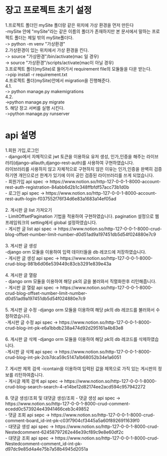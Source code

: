 
<h1>장고 프로젝트 초기 설정</h1>
1.프로젝트 폴더인 mySite 폴더랑 같은 위치에 가상 환경을 먼저 만든다 <br>
  -mySite 안에 "mySite"라는 같은 이름의 폴더가 존재하지만 본 문서에서 말하는 프로젝트 폴더는 제일 밖의 mySite폴더다. <br>
  -> python -m venv "가상환경"  <br>
2.가상환경이 있는 위치에서 가상 환경을 킨다.<br>
  -> source "가상환경"/bin/activate(mac 일 경우)<br>
  -> source "가상환경"/scripts/activate(mac이 아닐 경우)<br>
3.프로젝트 폴더(mySite)로 들어가서 requirement file의 모듈들을 다운 받는다.<br>
  ->pip install -r requirement.txt<br>
4.프로젝트 폴더(mySite)안에서 migration을 진행해준다.<br>
  4.1.<br>
    -> python manage.py makemigrations<br>
  4.2.<br>
    ->python manage.py migrate<br>
5. 해당 장고 서버를 실행 시킨다.<br>
  ->python manage.py runserver<br>
  
<h1> api 설명</h1>
1.회원 가입,로그인<br>
  - django에서 자체적으로 jwt 토큰을 이용하요 유저 생성, 인가,인증을 해주는 라이브러리(django-allauth,django-rest-auth)를 사용하여 구현하였습니다. <br>
  라이브러리를 사용하지 않고 자체적으로 구현하지 않은 이유는 인가,인증을 완벽히 검증하기엔 개인으로선 한계가 있기에 이미 공인 검증된 라이브러리를 쓰게 되었습니다. <br>
  - 회원가입 api spec -> https://www.notion.so/http-127-0-0-1-8000-account-rest-auth-registration-84abb6d2b1c348ffbfdf57acc73b1d0b <br>
  - 로그인 api spec -> https://www.notion.so/http-127-0-0-1-8000-account-rest-auth-login-f037552f76f34d6e83a1683a14ef05ad <br><br>
2. 게시판 글 list 가져오기<br>
  - LimitOffsetPagination 기법을 적용하여 구현하였습니다. pagination 설정으로 웹프레임워크의 setting에서 global 설정하였습니다. <br>
  - 게시판 글 list api spec -> https://www.notion.so/http-127-0-0-1-8000-crud-blog-offset-number-limit-number-d0d51ad9a197451db5d54f024880e7c9 <br><br>
3. 게시판 글 생성<br>
  -django orm 모듈을 이용하여 입력 데이터들을 db 레코드에 저장하였습니다.<br>
  - 게시판 글 생성 api spec -> https://www.notion.so/http-127-0-0-1-8000-crud-blog-981b6d06e539449c83cb3291e839e43a <br><br>
4. 게시판 글 열람<br>
  - django orm 모듈을 이용하여 해당 pk의 글을 불러와서 직렬화한후 리턴해줍니다.<br>
  - 게시판 글 열람 api spec -> https://www.notion.so/http-127-0-0-1-8000-crud-blog-offset-number-limit-number-d0d51ad9a197451db5d54f024880e7c9 <br><br>
5. 게시판 글 수정
  -django orm 모듈을 이용하여 해당 pk의 db 레코드를 불러와서 수정하였습니다.<br>
  -게시판 글 수정 api spec -> https://www.notion.so/http-127-0-0-1-8000-crud-blog-int-pk-e6a1bbdb238a474d92d295161a4b83e8 <br><br>
6. 게시판 글 삭제
   -django orm 모듈을 이용하여 해당 pk의 db 레코드를 삭제하였습니다.<br>
  -게시판 글 삭제 api spec -> https://www.notion.so/http-127-0-0-1-8000-crud-blog-int-pk-2cb7dca59c5147a1b68052b34e1a6051 <br><br>
7. 게시판 제목 검색
   -icontain을 이용하여 입력된 값을 제목으로 가직 있는 게시판의 정보를 리턴하여줍니다. <br>
   - 게시글 제목 검색 api spec -> https://www.notion.so/http-127-0-0-1-8000-crud-blog-search-search-4-e14be12d82174ee2acd594c957942272 <br><br>
8. 댓글 생성/조회 및 대댓글 생성/조회
  - 댓글 생성 api spec -> https://www.notion.so/http-127-0-0-1-8000-crud-comment-ecedd0c573924e43941466ceb3c49852 <br>
  - 댓글 조회 api sepc -> https://www.notion.so/http-127-0-0-1-8000-crud-comment-board_id-int-pk-c03f7904cf3445a5a60f8926911639f0 <br>
  - 대댓글 생성 api spec -> https://www.notion.so/http-127-0-0-1-8000-crud-Nestedcomment-62458797262e46e39cf89c9e8e60df2c <br>
  - 대댓글 조회 api spec -> https://www.notion.so/http-127-0-0-1-8000-crud-Nestedcomment-comment_id-int-pk-d97dc9e85d4a4e75b7a58b4945d2051a <br>
